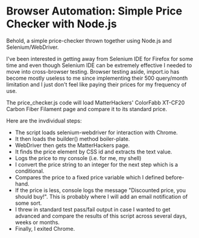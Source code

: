 # Browser Automation: Simple Price Checker with Node.js
Behold, a simple price-checker thrown together using Node.js and Selenium/WebDriver.

I've been interested in getting away from Selenium IDE for Firefox for some time and even though Selenium IDE can be extremely effective I needed to move into cross-browser testing. Browser testing aside, import.io has become mostly useless to me since implementing their 500 query/month limitation and I just don't feel like paying their prices for my frequency of use.

The price_checker.js code will load MatterHackers' ColorFabb XT-CF20 Carbon Fiber Filament page and compare it to its standard price.

Here are the invdividual steps:

- The script loads selenium-webdriver for interaction with Chrome.
- It then loads the builder() method boiler-plate.
- WebDriver then gets the MatterHackers page.
- It finds the price element by CSS id and extracts the text value.
- Logs the price to my console (i.e. for me, my shell)
- I convert the price string to an integer for the next step which is a conditional.
- Compares the price to a fixed price variable which I defined before-hand.
- If the price is less, console logs the message "Discounted price, you should buy!". This is probably where I will add an email notification of some sort.
- I threw in standard test pass/fail output in case I wanted to get advanced and compare the results of this script across several days, weeks or months.
- Finally, I exited Chrome.
